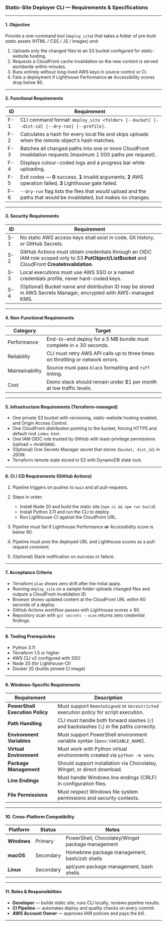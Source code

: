 ### Static-Site Deployer CLI — Requirements & Specifications

---

#### 1. Objective

Provide a one-command tool (`deploy_site`) that takes a folder of pre-built static assets (HTML / CSS / JS / images) and:

1. Uploads only the changed files to an S3 bucket configured for static-website hosting.
2. Requests a CloudFront cache invalidation so the new content is served worldwide within minutes.
3. Runs entirely without long-lived AWS keys in source control or CI.
4. Fails a deployment if Lighthouse Performance **or** Accessibility scores drop below 90.

---

#### 2. Functional Requirements

| ID  | Requirement                                                                                                           |
| --- | --------------------------------------------------------------------------------------------------------------------- |
| F-1 | CLI command format: `deploy_site <folder> [--bucket] [--dist-id] [--dry-run] [--profile]`.                            |
| F-2 | Calculates a hash for every local file and skips uploads when the remote object's hash matches.                       |
| F-3 | Batches all changed paths into one or more CloudFront invalidation requests (maximum 1 000 paths per request).        |
| F-4 | Displays colour-coded logs and a progress bar while uploading.                                                        |
| F-5 | Exit codes — **0** success, **1** invalid arguments, **2** AWS operation failed, **3** Lighthouse gate failed.        |
| F-6 | `--dry-run` flag lists the files that *would* upload and the paths that *would* be invalidated, but makes no changes. |

---

#### 3. Security Requirements

| ID  | Requirement                                                                                                                                       |
| --- | ------------------------------------------------------------------------------------------------------------------------------------------------- |
| S-1 | No static AWS access keys shall exist in code, Git history, or GitHub Secrets.                                                                    |
| S-2 | GitHub Actions must obtain credentials through an OIDC IAM role scoped only to S3 **PutObject/ListBucket** and CloudFront **CreateInvalidation**. |
| S-3 | Local executions must use AWS SSO or a named credentials profile, never hard-coded keys.                                                          |
| S-4 | (Optional) Bucket name and distribution ID may be stored in AWS Secrets Manager, encrypted with AWS-managed KMS.                                  |

---

#### 4. Non-Functional Requirements

| Category        | Target                                                                          |
| --------------- | ------------------------------------------------------------------------------- |
| Performance     | End-to-end deploy for a 5 MB bundle must complete in ≤ 30 seconds.              |
| Reliability     | CLI must retry AWS API calls up to three times on throttling or network errors. |
| Maintainability | Source must pass `black` formatting and `ruff` linting.                         |
| Cost            | Demo stack should remain under \$1 per month at low traffic levels.             |

---

#### 5. Infrastructure Requirements (Terraform-managed)

* One private S3 bucket with versioning, static-website hosting enabled, and Origin Access Control.
* One CloudFront distribution pointing to the bucket, forcing HTTPS and default root `index.html`.
* One IAM OIDC role trusted by GitHub with least-privilege permissions (upload + invalidate).
* (Optional) One Secrets Manager secret that stores `{bucket, dist_id}` in JSON.
* Terraform remote state stored in S3 with DynamoDB state lock.

---

#### 6. CI / CD Requirements (GitHub Actions)

1. Pipeline triggers on pushes to `main` and all pull-requests.
2. Steps in order:

   * Install Node 20 and build the static site (`npm ci && npm run build`).
   * Install Python 3.11 and run the CLI to deploy.
   * Run Lighthouse-CI against the CloudFront URL.
3. Pipeline must fail if Lighthouse Performance **or** Accessibility score is below 90.
4. Pipeline must post the deployed URL and Lighthouse scores as a pull-request comment.
5. (Optional) Slack notification on success or failure.

---

#### 7. Acceptance Criteria

* Terraform `plan` shows zero drift after the initial apply.
* Running `deploy_site` on a sample folder uploads changed files and outputs a CloudFront invalidation ID.
* Browser shows updated content at the CloudFront URL within 60 seconds of a deploy.
* GitHub Actions workflow passes with Lighthouse scores ≥ 90.
* Repository scan with `git secrets --scan` returns zero credential findings.

---

#### 8. Tooling Prerequisites

* Python 3.11
* Terraform 1.5 or higher
* AWS CLI v2 configured with SSO
* Node 20 (for Lighthouse-CI)
* Docker 20 (builds pinned CI image)

---

#### 9. Windows-Specific Requirements

| Requirement | Description |
|-------------|-------------|
| **PowerShell Execution Policy** | Must support `RemoteSigned` or `Unrestricted` execution policy for script execution. |
| **Path Handling** | CLI must handle both forward slashes (`/`) and backslashes (`\`) in file paths correctly. |
| **Environment Variables** | Must support PowerShell environment variable syntax (`$env:VARIABLE_NAME`). |
| **Virtual Environment** | Must work with Python virtual environments created via `python -m venv`. |
| **Package Management** | Should support installation via Chocolatey, Winget, or direct download. |
| **Line Endings** | Must handle Windows line endings (CRLF) in configuration files. |
| **File Permissions** | Must respect Windows file system permissions and security contexts. |

---

#### 10. Cross-Platform Compatibility

| Platform | Status | Notes |
|----------|--------|-------|
| **Windows** | Primary | PowerShell, Chocolatey/Winget package management |
| **macOS** | Secondary | Homebrew package management, bash/zsh shells |
| **Linux** | Secondary | apt/yum package management, bash shells |

---

#### 11. Roles & Responsibilities

* **Developer** — builds static site, runs CLI locally, reviews pipeline results.
* **CI Pipeline** — automates deploy and quality checks on every commit.
* **AWS Account Owner** — approves IAM policies and pays the bill.

---
